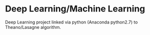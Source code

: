 # Deep Learning/Machine Learning

Deep Learning project linked via python (Anaconda python2.7) to Theano/Lasagne algorithm.


